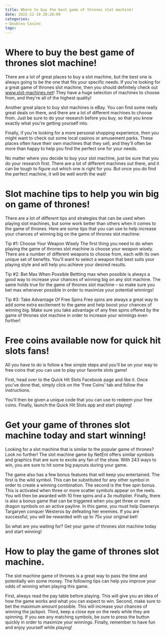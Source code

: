 ```yaml
---
title: Where to buy the best game of thrones slot machine!
date: 2022-12-18 20:28:09
categories:
- Doubleu Casino
tags:
---
```



#  Where to buy the best game of thrones slot machine!

There are a lot of great places to buy a slot machine, but the best one is always going to be the one that fits your specific needs. If you're looking for a great game of thrones slot machine, then you should definitely check out www.slot-machines.net! They have a huge selection of machines to choose from, and they're all of the highest quality!

Another great place to buy slot machines is eBay. You can find some really great deals on there, and there are a lot of different machines to choose from. Just be sure to do your research before you buy, so that you know exactly what you're getting yourself into.

Finally, if you're looking for a more personal shopping experience, then you might want to check out some local casinos or amusement parks. These places often have their own machines that they sell, and they'll often be more than happy to help you find the perfect one for your needs.

No matter where you decide to buy your slot machine, just be sure that you do your research first. There are a lot of different machines out there, and it can be tough to figure out which one is right for you. But once you do find the perfect machine, it will be well worth the wait!

#  Slot machine tips to help you win big on game of thrones!

There are a lot of different tips and strategies that can be used when playing slot machines, but some work better than others when it comes to the game of thrones. Here are some tips that you can use to help increase your chances of winning big on the game of thrones slot machine:

Tip #1: Choose Your Weapon Wisely
The first thing you need to do when playing the game of thrones slot machine is choose your weapon wisely. There are a number of different weapons to choose from, each with its own unique set of benefits. You'll want to select a weapon that best suits your playing style and will help you achieve your desired results.

Tip #2: Bet Max When Possible
Bettting max when possible is always a good way to increase your chances of winning big on any slot machine. The same holds true for the game of thrones slot machine – so make sure you bet max whenever possible in order to maximize your potential winnings!

Tip #3: Take Advantage Of Free Spins
Free spins are always a great way to add some extra excitement to the game and help boost your chances of winning big. Make sure you take advantage of any free spins offered by the game of thrones slot machine in order to increase your winnings even further!

#  Free coins available now for quick hit slots fans!

All you have to do is follow a few simple steps and you'll be on your way to free coins that you can use to play your favorite slots game!

First, head over to the Quick Hit Slots Facebook page and like it. Once you've done that, simply click on the 'Free Coins' tab and follow the instructions.

You'll then be given a unique code that you can use to redeem your free coins. Finally, launch the Quick Hit Slots app and start playing!

#  Get your game of thrones slot machine today and start winning!

Looking for a slot machine that is similar to the popular game of thrones? Look no further! The slot machine game by NetEnt offers similar symbols and graphics that are sure to excite any fan of the show. With 243 ways to win, you are sure to hit some big payouts during your game.

The game also has a few bonus features that will keep you entertained. The first is the wild symbol. This can be substituted for any other symbol in order to create a winning combination. The second is the free spin bonus. This is activated when three or more scatter symbols appear on the reels. You will then be awarded with 10 free spins and a 3x multiplier. Finally, there is also a bonus game that can be triggered when you get three or more dragon symbols on an active payline. In this game, you must help Daenerys Targaryen conquer Westeros by defeating her enemies. If you are successful, you will be rewarded with up to 75x your original bet!

So what are you waiting for? Get your game of thrones slot machine today and start winning!

#  How to play the game of thrones slot machine.

The slot machine game of thrones is a great way to pass the time and potentially win some money. The following tips can help you improve your odds of winning when playing this game.

First, always read the pay table before playing. This will give you an idea of how the game works and what you can expect to win. Second, make sure to bet the maximum amount possible. This will increase your chances of winning the jackpot. Third, keep a close eye on the reels while they are spinning. If you see any matching symbols, be sure to press the button quickly in order to maximize your winnings. Finally, remember to have fun and enjoy yourself while playing!